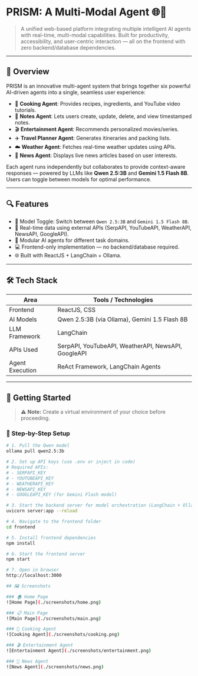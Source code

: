 # PRISM: A Multi-Modal Agent 🌐🤖

> A unified web-based platform integrating multiple intelligent AI agents with real-time, multi-modal capabilities. Built for productivity, accessibility, and user-centric interaction — all on the frontend with zero backend/database dependencies.

---

## 🧠 Overview

PRISM is an innovative multi-agent system that brings together six powerful AI-driven agents into a single, seamless user experience:

- 🍳 **Cooking Agent**: Provides recipes, ingredients, and YouTube video tutorials.
- 📝 **Notes Agent**: Lets users create, update, delete, and view timestamped notes.
- 🎬 **Entertainment Agent**: Recommends personalized movies/series.
- ✈️ **Travel Planner Agent**: Generates itineraries and packing lists.
- ☁️ **Weather Agent**: Fetches real-time weather updates using APIs.
- 📰 **News Agent**: Displays live news articles based on user interests.

Each agent runs independently but collaborates to provide context-aware responses — powered by LLMs like **Qwen 2.5:3B** and **Gemini 1.5 Flash 8B**. Users can toggle between models for optimal performance.

---

## 🔍 Features

- 🤖 Model Toggle: Switch between `Qwen 2.5:3B` and `Gemini 1.5 Flash 8B`.
- 📡 Real-time data using external APIs (SerpAPI, YouTubeAPI, WeatherAPI, NewsAPI, GoogleAPI).
- 💬 Modular AI agents for different task domains.
- 💻 Frontend-only implementation — no backend/database required.
- 🌐 Built with ReactJS + LangChain + Ollama.

---

## 🛠️ Tech Stack

| Area              | Tools / Technologies                                  |
|-------------------|-------------------------------------------------------|
| Frontend          | ReactJS, CSS                                          |
| AI Models         | Qwen 2.5:3B (via Ollama), Gemini 1.5 Flash 8B         |
| LLM Framework     | LangChain                                             |
| APIs Used         | SerpAPI, YouTubeAPI, WeatherAPI, NewsAPI, GoogleAPI  |
| Agent Execution   | ReAct Framework, LangChain Agents                     |

---

## 🚀 Getting Started

> ⚠️ **Note:** Create a virtual environment of your choice before proceeding.

### 🔧 Step-by-Step Setup

```bash
# 1. Pull the Qwen model
ollama pull qwen2.5:3b

# 2. Set up API keys (use .env or inject in code)
# Required APIs:
# - SERPAPI_KEY
# - YOUTUBEAPI_KEY
# - WEATHERAPI_KEY
# - NEWSAPI_KEY
# - GOOGLEAPI_KEY (for Gemini Flash model)

# 3. Start the backend server for model orchestration (LangChain + Ollama)
uvicorn server:app --reload

# 4. Navigate to the frontend folder
cd frontend

# 5. Install frontend dependencies
npm install

# 6. Start the frontend server
npm start

# 7. Open in browser
http://localhost:3000

## 🖼️ Screenshots

### 🏠 Home Page
![Home Page](./screenshots/home.png)

### 📋 Main Page
![Main Page](./screenshots/main.png)

### 🍳 Cooking Agent
![Cooking Agent](./screenshots/cooking.png)

### 🎬 Entertainment Agent
![Entertainment Agent](./screenshots/entertainment.png)

### 📰 News Agent
![News Agent](./screenshots/news.png)

